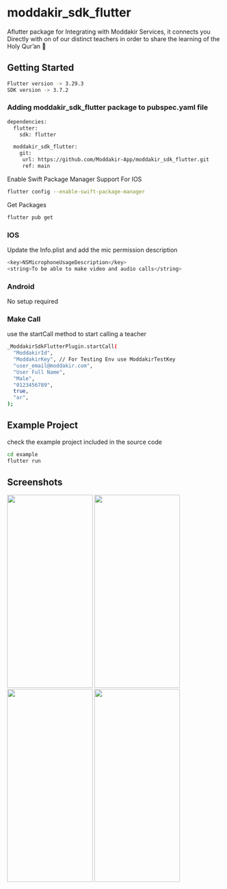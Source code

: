 # moddakir_sdk_flutter

 Aflutter package for Integrating with Moddakir Services, it connects you Directly with on of our distinct teachers in order to share the learning of the Holy Qur’an 📖

## Getting Started
```bash
Flutter version -> 3.29.3
SDK version -> 3.7.2
```
### Adding moddakir_sdk_flutter package to pubspec.yaml file
```bash
dependencies:
  flutter:
    sdk: flutter

  moddakir_sdk_flutter:
    git:
     url: https://github.com/Moddakir-App/moddakir_sdk_flutter.git
     ref: main
```

Enable Swift Package Manager Support For IOS
```bash
flutter config --enable-swift-package-manager
```

Get Packages
```bash
flutter pub get
```

### IOS
Update the Info.plist and add the mic permission description
```bash
<key>NSMicrophoneUsageDescription</key>
<string>To be able to make video and audio calls</string>
```

### Android
No setup required

### Make Call 
use the startCall method to start calling a teacher 
```bash
_ModdakirSdkFlutterPlugin.startCall(
  "ModdakirId",
  "ModdakirKey", // For Testing Env use ModdakirTestKey
  "user_email@moddakir.com",
  "User Full Name",
  "Male",
  "0123456789",
  true,
  "ar",
);
```

## Example Project
check the example project included in the source code 
```bash
cd example
flutter run
```

## Screenshots
<img src="https://github.com/user-attachments/assets/fb7b0ed8-8213-417a-b81d-e50e74c25d38" width="200" height="450">
<img src="https://github.com/user-attachments/assets/f8a4b27a-7474-485a-9b12-40f623e9d139" width="200" height="450">
<img src="https://github.com/user-attachments/assets/fc2f99c3-74a3-4aa5-bb9c-6223de937b1f" width="200" height="450">
<img src="https://github.com/user-attachments/assets/0b8398a7-9f67-43f8-8890-4b17566b4503" width="200" height="450">

